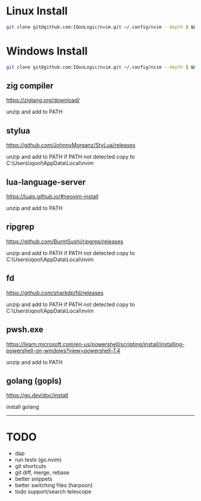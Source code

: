 # Linux Install

```bash
git clone git@github.com:IQooLogic/nvim.git ~/.config/nvim --depth 1 && nvim
```

# Windows Install

```bash
git clone git@github.com:IQooLogic/nvim.git ~/.config/nvim --depth 1 && nvim
```

## zig compiler
https://ziglang.org/download/

unzip and add to PATH

## stylua
https://github.com/JohnnyMorganz/StyLua/releases

unzip and add to PATH if PATH not detected copy to C:\Users\iqool\AppData\Local\nvim

## lua-language-server
https://luals.github.io/#neovim-install

unzip and add to PATH

## ripgrep
https://github.com/BurntSushi/ripgrep/releases

unzip and add to PATH if PATH not detected copy to C:\Users\iqool\AppData\Local\nvim

## fd
https://github.com/sharkdp/fd/releases

unzip and add to PATH if PATH not detected copy to C:\Users\iqool\AppData\Local\nvim

## pwsh.exe
https://learn.microsoft.com/en-us/powershell/scripting/install/installing-powershell-on-windows?view=powershell-7.4

unzip and add to PATH

## golang (gopls)
https://go.dev/doc/install

install golang

----------------------------------------------

# TODO
- dap
- run tests (go.nvim)
- git shortcuts
- git diff, merge, rebase
- better snippets
- better switching files (harpoon)
- todo support/search telescope

